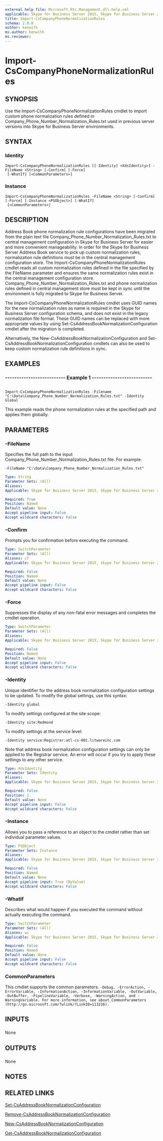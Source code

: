 ```yaml
---
external help file: Microsoft.Rtc.Management.dll-help.xml
applicable: Skype for Business Server 2015, Skype for Business Server 2019
title: Import-CsCompanyPhoneNormalizationRules
schema: 2.0.0
author: kenwith
ms.author: kenwith
ms.reviewer:
---
```


# Import-CsCompanyPhoneNormalizationRules

## SYNOPSIS
Use the Import-CsCompanyPhoneNormalizationRules cmdlet to import custom phone normalization rules defined in Company_Phone_Number_Normalization_Rules.txt used in previous server versions into Skype for Business Server environments.

## SYNTAX

### Identity
```
Import-CsCompanyPhoneNormalizationRules [[-Identity] <XdsIdentity>] -FileName <String> [-Confirm] [-Force]
 [-WhatIf] [<CommonParameters>]
```

### Instance
```
Import-CsCompanyPhoneNormalizationRules -FileName <String> [-Confirm] [-Force] [-Instance <PSObject>] [-WhatIf]
 [<CommonParameters>]
```

## DESCRIPTION
Address Book phone normalization rule configurations have been migrated from the plain text file Company_Phone_Number_Normalization_Rules.txt to central management configuration in Skype for Business Server for easier and more convenient manageability.
In order for the Skype for Business Server Address Book service to pick up custom normalization rules, normalization rule definitions must be in the central management configuration store.
The Import-CsCompanyPhoneNormalizationRules cmdlet reads all custom normalization rules defined in the file specified by the FileName parameter and ensures the same normalization rules exist in the central management configuration store.
Company_Phone_Number_Normalization_Rules.txt and phone normalization rules defined in central management store must be kept in sync until the environment is fully migrated to Skype for Business Server.

The Import-CsCompanyPhoneNormalizationRules cmdlet uses GUID names for the new normalization rules as name is required in the Skype for Business Server configuration schema, and does not exist in the legacy normalization file format.
These GUID names can be replaced with more appropriate values by using Set-CsAddressBookNormalizationConfiguration cmdlet after the migration is completed.

Alternatively, the New-CsAddressBookNormalizationConfiguration and Set-CsAddressBookNormalizationConfiguration cmdlets can also be used to keep custom normalization rule definitions in sync.

## EXAMPLES

### -------------------------- Example 1 -------------------------- 
```

Import-CsCompanyPhoneNormalizationRules -Filename "C:\Data\Company_Phone_Number_Normalization_Rules.txt" -Identity Global
```

This example reads the phone normalization rules at the specified path and applies them globally.


## PARAMETERS

### -FileName
Specifies the full path to the input Company_Phone_Number_Normalization_Rules.txt file.
For example:

`-FileName "C:\Data\Company_Phone_Number_Normalization_Rules.txt"`

```yaml
Type: String
Parameter Sets: (All)
Aliases: 
Applicable: Skype for Business Server 2015, Skype for Business Server 2019

Required: True
Position: Named
Default value: None
Accept pipeline input: False
Accept wildcard characters: False
```

### -Confirm
Prompts you for confirmation before executing the command.

```yaml
Type: SwitchParameter
Parameter Sets: (All)
Aliases: cf
Applicable: Skype for Business Server 2015, Skype for Business Server 2019

Required: False
Position: Named
Default value: None
Accept pipeline input: False
Accept wildcard characters: False
```

### -Force
Suppresses the display of any non-fatal error messages and completes the cmdlet operation.

```yaml
Type: SwitchParameter
Parameter Sets: (All)
Aliases: 
Applicable: Skype for Business Server 2015, Skype for Business Server 2019

Required: False
Position: Named
Default value: None
Accept pipeline input: False
Accept wildcard characters: False
```

### -Identity
Unique identifier for the address book normalization configuration settings to be updated.
To modify the global settings, use this syntax:

`-Identity global`

To modify settings configured at the site scope:

`-Identity site:Redmond`

To modify settings at the service level:

`-Identity service:Registrar:atl-cs-001.litwareinc.com`

Note that address book normalization configuration settings can only be applied to the Registrar service.
An error will occur if you try to apply these settings to any other service.

```yaml
Type: XdsIdentity
Parameter Sets: Identity
Aliases: 
Applicable: Skype for Business Server 2015, Skype for Business Server 2019

Required: False
Position: 2
Default value: None
Accept pipeline input: False
Accept wildcard characters: False
```

### -Instance
Allows you to pass a reference to an object to the cmdlet rather than set individual parameter values.

```yaml
Type: PSObject
Parameter Sets: Instance
Aliases: 
Applicable: Skype for Business Server 2015, Skype for Business Server 2019

Required: False
Position: Named
Default value: None
Accept pipeline input: True (ByValue)
Accept wildcard characters: False
```

### -WhatIf
Describes what would happen if you executed the command without actually executing the command.

```yaml
Type: SwitchParameter
Parameter Sets: (All)
Aliases: wi
Applicable: Skype for Business Server 2015, Skype for Business Server 2019

Required: False
Position: Named
Default value: None
Accept pipeline input: False
Accept wildcard characters: False
```

### CommonParameters
This cmdlet supports the common parameters: `-Debug, -ErrorAction, -ErrorVariable, -InformationAction, -InformationVariable, -OutVariable, -OutBuffer, -PipelineVariable, -Verbose, -WarningAction, and -WarningVariable. For more information, see about_CommonParameters (http://go.microsoft.com/fwlink/?LinkID=113216).`

## INPUTS

###  
None

## OUTPUTS

###  
None

## NOTES

## RELATED LINKS

[Set-CsAddressBookNormalizationConfiguration](Set-CsAddressBookNormalizationConfiguration.md)

[Remove-CsAddressBookNormalizationConfiguration](Remove-CsAddressBookNormalizationConfiguration.md)

[New-CsAddressBookNormalizationConfiguration](New-CsAddressBookNormalizationConfiguration.md)

[Get-CsAddressBookNormalizationConfiguration](Get-CsAddressBookNormalizationConfiguration.md)


